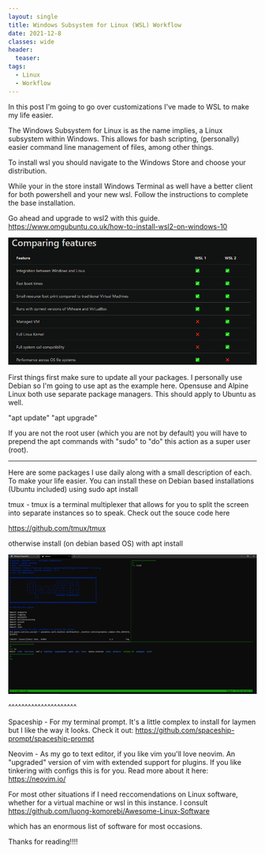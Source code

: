 ```yaml
---
layout: single
title: Windows Subsystem for Linux (WSL) Workflow 
date: 2021-12-8
classes: wide
header:
  teaser: 
tags:
  - Linux
  - Workflow
--- 
```


 In this post I'm going to go over customizations I've made to WSL to make my life easier.

The Windows Subsystem for Linux  is as the name implies, a Linux subsystem within Windows. This allows for bash scripting, (personally) easier command line management of files, among other things. 


To install wsl you should navigate to the Windows Store and choose your distribution. 

While your in the store install Windows Terminal as well have a better client for both powershell and your new wsl. Follow the instructions to complete the base installation.  


Go ahead and upgrade to wsl2 with this guide.
https://www.omgubuntu.co.uk/how-to-install-wsl2-on-windows-10

![](/assets/images/wsl/wsl.png)

First things first make sure to update all your packages. I personally use Debian so I'm going to use apt as the example here. Opensuse and Alpine Linux both use separate package managers. This should apply to Ubuntu as well.

"apt update"
"apt upgrade"

If you are not the root user (which you are not by default) you will have to prepend the apt commands with "sudo" to "do" this action as a super user (root).

----------------------------------------------------------------------------------------
Here are some packages I use daily along with a small description of each. To make your life easier.
You can install these on Debian based installations (Ubuntu included) using sudo apt install <package-name>

 

tmux - tmux is a terminal multiplexer that allows for you to split the screen into separate instances so to speak. Check out the souce code here 

https://github.com/tmux/tmux

 otherwise install (on debian based OS) with apt install
  
![](/assets/images/wsl/wsl2.png)
  
   ^^^^^^^^^^^^^^^^^^^^^

Spaceship - For my terminal prompt. It's a little complex to install for laymen but I like the way it looks. Check it out: https://github.com/spaceship-prompt/spaceship-prompt

Neovim - As my go to text editor, if you like vim you'll love neovim. An "upgraded" version of vim with extended support for plugins. If you like tinkering with configs this is for you.
Read more about it here: https://neovim.io/


For most other situations if I need reccomendations on Linux software, whether for a virtual machine or wsl in this instance. I consult
https://github.com/luong-komorebi/Awesome-Linux-Software

which has an enormous list of software for most occasions.

Thanks for reading!!!!
